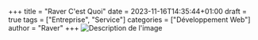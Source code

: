 +++
title = "Raver C'est Quoi"
date = 2023-11-16T14:35:44+01:00
draft = true
tags = ["Entreprise", "Service"]
categories = ["Développement Web"]
author = "Raver"
+++
![Description de l'image](https://i.imgur.com/MaZNvPE.png)


